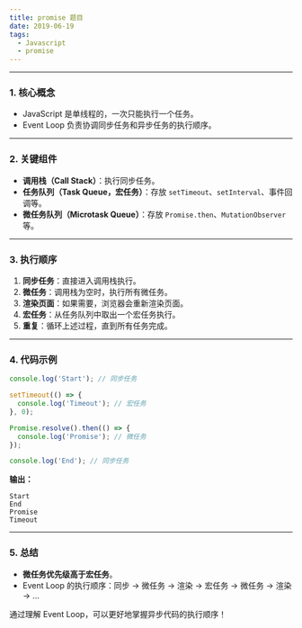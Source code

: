 ```yaml
---
title: promise 题目
date: 2019-06-19
tags:
  - Javascript
  - promise
---
```



---

### 1. **核心概念**
- JavaScript 是单线程的，一次只能执行一个任务。
- Event Loop 负责协调同步任务和异步任务的执行顺序。

---

### 2. **关键组件**
- **调用栈（Call Stack）**：执行同步任务。
- **任务队列（Task Queue，宏任务）**：存放 `setTimeout`、`setInterval`、事件回调等。
- **微任务队列（Microtask Queue）**：存放 `Promise.then`、`MutationObserver` 等。

---

### 3. **执行顺序**
1. **同步任务**：直接进入调用栈执行。
2. **微任务**：调用栈为空时，执行所有微任务。
3. **渲染页面**：如果需要，浏览器会重新渲染页面。
4. **宏任务**：从任务队列中取出一个宏任务执行。
5. **重复**：循环上述过程，直到所有任务完成。

---

### 4. **代码示例**
```javascript
console.log('Start'); // 同步任务

setTimeout(() => {
  console.log('Timeout'); // 宏任务
}, 0);

Promise.resolve().then(() => {
  console.log('Promise'); // 微任务
});

console.log('End'); // 同步任务
```

**输出：**
```
Start
End
Promise
Timeout
```

---

### 5. **总结**
- **微任务优先级高于宏任务**。
- Event Loop 的执行顺序：同步 → 微任务 → 渲染 → 宏任务 → 微任务 → 渲染 → ...

通过理解 Event Loop，可以更好地掌握异步代码的执行顺序！
